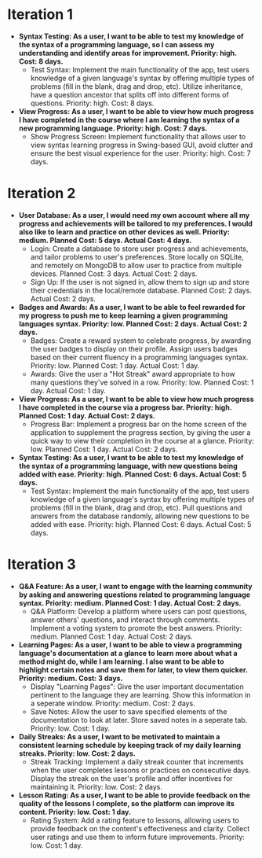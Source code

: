 # Iteration 1
- **Syntax Testing: As a user, I want to be able to test my knowledge of the syntax of a programming language, so I can assess my understanding and identify areas for improvement. Priority: high. Cost: 8 days.**
  - Test Syntax: Implement the main functionality of the app, test users knowledge of a given language's syntax by offering multiple types of problems (fill in the blank, drag and drop, etc). Utilize inheritance, have a question ancestor that splits off into different forms of questions. Priority: high. Cost: 8 days.
- **View Progress: As a user, I want to be able to view how much progress I have completed in the course where I am learning the syntax of a new programming language. Priority: high. Cost: 7 days.**
  - Show Progress Screen: Implement functionality that allows user to view syntax learning progress in Swing-based GUI, avoid clutter and ensure the best visual experience for the user. Priority: high. Cost: 7 days.

# Iteration 2
- **User Database: As a user, I would need my own account where all my progress and achievements will be tailored to my preferences. I would also like to learn and practice on other devices as well. Priority: medium. Planned Cost: 5 days. Actual Cost: 4 days.**
  - Login: Create a database to store user progress and achievements, and tailor problems to user's preferences. Store locally on SQLite, and remotely on MongoDB to allow user to practice from multiple devices. Planned Cost: 3 days. Actual Cost: 2 days.
  - Sign Up: If the user is not signed in, allow them to sign up and store their credentials in the local/remote database. Planned Cost: 2 days. Actual Cost: 2 days.
- **Badges and Awards: As a user, I want to be able to feel rewarded for my progress to push me to keep learning a given programming languages syntax. Priority: low. Planned Cost: 2 days. Actual Cost: 2 days.**
  - Badges: Create a reward system to celebrate progress, by awarding the user badges to display on their profile. Assign users badges based on their current fluency in a programming languages syntax. Priority: low. Planned Cost: 1 day. Actual Cost: 1 day.
  - Awards: Give the user a "Hot Streak" award appropriate to how many questions they've solved in a row. Priority: low. Planned Cost: 1 day. Actual Cost: 1 day.
- **View Progress: As a user, I want to be able to view how much progress I have completed in the course via a progress bar. Priority: high. Planned Cost: 1 day. Actual Cost: 2 days.**
  - Progress Bar: Implement a progress bar on the home screen of the application to supplement the progress section, by giving the user a quick way to view their completion in the course at a glance. Priority: low. Planned Cost: 1 day. Actual Cost: 2 days.
- **Syntax Testing: As a user, I want to be able to test my knowledge of the syntax of a programming language, with new questions being added with ease. Priority: high. Planned Cost: 6 days. Actual Cost: 5 days.**
  - Test Syntax: Implement the main functionality of the app, test users knowledge of a given language's syntax by offering multiple types of problems (fill in the blank, drag and drop, etc). Pull questions and answers from the database randomly, allowing new questions to be added with ease. Priority: high. Planned Cost: 6 days. Actual Cost: 5 days.

# Iteration 3
- **Q&A Feature: As a user, I want to engage with the learning community by asking and answering questions related to programming language syntax. Priority: medium. Planned Cost: 1 day. Actual Cost: 2 days.**
  - Q&A Platform: Develop a platform where users can post questions, answer others' questions, and interact through comments. Implement a voting system to promote the best answers. Priority: medium. Planned Cost: 1 day. Actual Cost: 2 days.
- **Learning Pages: As a user, I want to be able to view a programming language's documentation at a glance to learn more about what a method might do, while I am learning. I also want to be able to highlight certain notes and save them for later, to view them quicker. Priority: medium. Cost: 3 days.**
  - Display "Learning Pages": Give the user important documentation pertinent to the language they are learning. Show this information in a seperate window. Priority: medium. Cost: 2 days.
  - Save Notes: Allow the user to save specified elements of the documentation to look at later. Store saved notes in a seperate tab. Priority: low. Cost: 1 day.
- **Daily Streaks: As a user, I want to be motivated to maintain a consistent learning schedule by keeping track of my daily learning streaks. Priority: low. Cost: 2 days.**
  - Streak Tracking: Implement a daily streak counter that increments when the user completes lessons or practices on consecutive days. Display the streak on the user's profile and offer incentives for maintaining it. Priority: low. Cost: 2 days.
- **Lesson Rating: As a user, I want to be able to provide feedback on the quality of the lessons I complete, so the platform can improve its content. Priority: low. Cost: 1 day.**
  - Rating System: Add a rating feature to lessons, allowing users to provide feedback on the content's effectiveness and clarity. Collect user ratings and use them to inform future improvements. Priority: low. Cost: 1 day.
